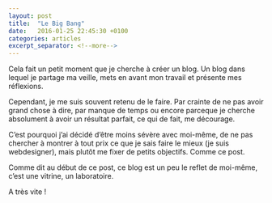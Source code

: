 ```yaml
---
layout: post
title:  "Le Big Bang"
date:   2016-01-25 22:45:30 +0100
categories: articles
excerpt_separator: <!--more-->
---
```

Cela fait un petit moment que je cherche à créer un blog. Un blog dans lequel je partage ma veille, mets en avant mon travail et présente mes réflexions.

Cependant, je me suis souvent retenu de le faire. Par crainte de ne pas avoir grand chose à dire, par manque de temps ou encore parceque je cherche absolument à avoir un résultat parfait, ce qui de fait, me décourage.
<!--more-->
C’est pourquoi j’ai décidé d’être moins sévère avec moi-même, de ne pas chercher à montrer à tout prix ce que je sais faire le mieux (je suis webdesigner), mais plutôt me fixer de petits objectifs. Comme ce post.

Comme dit au début de ce post, ce blog est un peu le reflet de moi-même, c’est une vitrine, un laboratoire.

A très vite !
